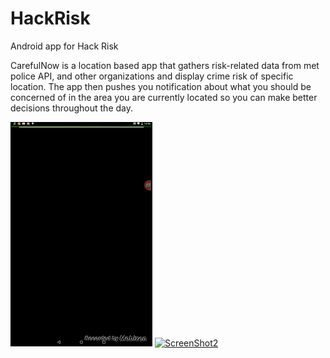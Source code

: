# HackRisk
Android app for Hack Risk

CarefulNow is a location based app that gathers risk-related data from met police API, and other organizations and display crime risk of specific location. The app then pushes you notification about what you should be concerned of in the area you are currently located so you can make better decisions throughout the day.

[![ScreenShot1](https://raw.githubusercontent.com/theeheng/HackRisk/master/samples/demo1.gif)](https://www.youtube.com/watch?v=UqvSGvBcXmE)
[![ScreenShot2](https://raw.githubusercontent.com/theeheng/HackRisk/master/samples/demo2.gif)](https://www.youtube.com/watch?v=UqvSGvBcXmE)

